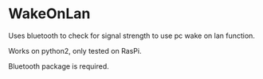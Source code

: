 # WakeOnLan
Uses bluetooth to check for signal strength to use pc wake on lan function.

Works on python2, only tested on RasPi.

Bluetooth package is required.
